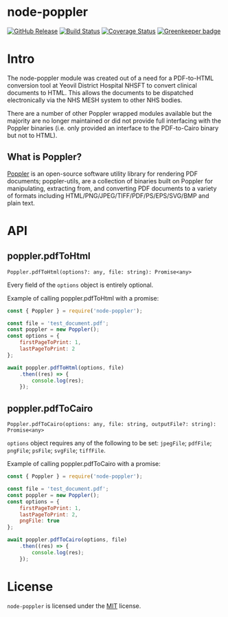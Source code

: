 node-poppler
============
[![GitHub Release](https://img.shields.io/github/release/Fdawgs/node-poppler.svg)](https://github.com/Fdawgs/node-poppler/releases/latest/) [![Build Status](https://travis-ci.org/Fdawgs/node-poppler.svg?branch=master)](https://travis-ci.org/Fdawgs/node-poppler) [![Coverage Status](https://coveralls.io/repos/github/Fdawgs/node-poppler/badge.svg?branch=master)](https://coveralls.io/github/Fdawgs/node-poppler?branch=master) [![Greenkeeper badge](https://badges.greenkeeper.io/Fdawgs/node-poppler.svg)](https://greenkeeper.io/)

# Intro
The node-poppler module was created out of a need for a PDF-to-HTML conversion tool at Yeovil District Hospital NHSFT to convert clinical documents to HTML.
This allows the documents to be dispatched electronically via the NHS MESH system to other NHS bodies.

There are a number of other Poppler wrapped modules available but the majority are no longer maintained or did not provide full interfacing with the Poppler binaries (i.e. only provided an interface to the PDF-to-Cairo binary but not to HTML).

## What is Poppler?
[Poppler](https://poppler.freedesktop.org/) is an open-source software utility library for rendering PDF documents; poppler-utils, are a collection of binaries built on Poppler for manipulating, extracting from, and converting PDF documents to a variety of formats including HTML/PNG/JPEG/TIFF/PDF/PS/EPS/SVG/BMP and plain text.

# API

## poppler.pdfToHtml
`Poppler.pdfToHtml(options?: any, file: string): Promise<any>`

Every field of the `options` object is entirely optional.

Example of calling poppler.pdfToHtml with a promise:

```js
const { Poppler } = require('node-poppler');

const file = 'test_document.pdf';
const poppler = new Poppler();
const options = {
	firstPageToPrint: 1,
	lastPageToPrint: 2
};

await poppler.pdfToHtml(options, file)
	.then((res) => {
		console.log(res);
	});
```

## poppler.pdfToCairo
`Poppler.pdfToCairo(options: any, file: string, outputFile?: string): Promise<any>`

`options` object requires any of the following to be set: `jpegFile`; `pdfFile`; `pngFile`; `psFile`; `svgFile`; `tiffFile`.


Example of calling poppler.pdfToCairo with a promise:

```js
const { Poppler } = require('node-poppler');

const file = 'test_document.pdf';
const poppler = new Poppler();
const options = {
	firstPageToPrint: 1,
	lastPageToPrint: 2,
	pngFile: true
};

await poppler.pdfToCairo(options, file)
	.then((res) => {
		console.log(res);
	});
```


# License
`node-poppler` is licensed under the [MIT](https://github.com/Fdawgs/node-poppler/blob/master/LICENSE) license.